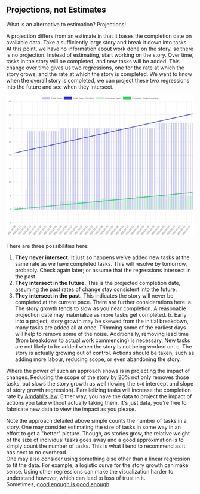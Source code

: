 Projections, not Estimates
--------------------------

What is an alternative to estimation? Projections!

A projection differs from an estimate in that it bases the completion date on available data. Take a sufficiently large story and break it down into tasks. At this point, we have no information about work done on the story, so there is no projection. Instead of estimating, start working on the story. Over time, tasks in the story will be completed, and new tasks will be added. This change over time gives us two regressions, one for the rate at which the story grows, and the rate at which the story is completed. We want to know when the overall story is completed, we can project these two regressions into the future and see when they intersect.

![example regressions](regressions.png)

There are three possibilities here:

1. **They never intersect.** It just so happens we've added new tasks at the same rate as we have completed tasks. This will resolve by tomorrow, probably. Check again later; or assume that the regressions intersect in the past.
2. **They intersect in the future.** This is the projected completion date, assuming the past rates of change stay consistent into the future.
3. **They intersect in the past.** This indicates the story will never be completed at the current pace. There are further considerations here.
    a. The story growth tends to slow as you near completion. A reasonable projection date may materialize as more tasks get completed.
    b. Early into a project, story growth may be skewed from the initial breakdown, many tasks are added all at once. Trimming some of the earliest days will help to remove some of the noise. Additionally, removing lead time (from breakdown to actual work commencing) is necessary. New tasks are not likely to be added when the story is not being worked on.
    c. The story is actually growing out of control. Actions should be taken, such as adding more labour, reducing scope, or even abandoning the story.

Where the power of such an approach shows is in projecting the impact of changes. Reducing the scope of the story by 20% not only removes those tasks, but slows the story growth as well (lowing the `t=0` intercept and slope of story growth regression). Parallelizing tasks will increase the completion rate by [Amdahl's law](https://en.wikipedia.org/wiki/Amdahl%27s_law). Either way, you have the data to project the impact of actions you take without actually taking them. It's just data, you're free to fabricate new data to view the impact as you please.

Note the approach detailed above simple counts the number of tasks in a story. One may consider estimating the size of tasks in some way in an effort to get a "better" picture. Though, as stories grow, the relative weight of the size of individual tasks goes away and a good approximation is to simply count the number of tasks. This is what I tend to recommend as it has next to no overhead.  
One may also consider using something else other than a linear regression to fit the data. For example, a logistic curve for the story growth can make sense. Using other regressions can make the visualization harder to understand however, which can lead to loss of trust in it.  
Sometimes, [good enough is good enough](/principals/good-enough/).
